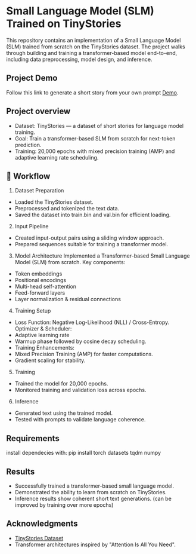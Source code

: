 # Small Language Model (SLM) Trained on TinyStories
This repository contains an implementation of a Small Language Model (SLM) trained from scratch on the TinyStories dataset.
The project walks through building and training a transformer-based model end-to-end, including data preprocessing, model design, and inference.

## Project Demo
Follow this link to generate a short story from your own prompt [Demo](https://huggingface.co/spaces/GPavanKumar/ShortStories_SLM).

## Project overview
- Dataset: TinyStories — a dataset of short stories for language model training.
- Goal: Train a transformer-based SLM from scratch for next-token prediction.
- Training: 20,000 epochs with mixed precision training (AMP) and adaptive learning rate scheduling.

## 📂 Workflow
1. Dataset Preparation
- Loaded the TinyStories dataset.
- Preprocessed and tokenized the text data.
- Saved the dataset into train.bin and val.bin for efficient loading.

2. Input Pipeline
- Created input-output pairs using a sliding window approach.
- Prepared sequences suitable for training a transformer model.

3. Model Architecture
Implemented a Transformer-based Small Language Model (SLM) from scratch.
Key components:
- Token embeddings
- Positional encodings
- Multi-head self-attention
- Feed-forward layers
- Layer normalization & residual connections

4. Training Setup
- Loss Function: Negative Log-Likelihood (NLL) / Cross-Entropy.
Optimizer & Scheduler:
- Adaptive learning rate
- Warmup phase followed by cosine decay scheduling.
- Training Enhancements:
- Mixed Precision Training (AMP) for faster computations.
- Gradient scaling for stability.

5. Training
- Trained the model for 20,000 epochs.
- Monitored training and validation loss across epochs.

6. Inference
- Generated text using the trained model.
- Tested with prompts to validate language coherence.

## Requirements
install dependecies with: pip install torch datasets tqdm numpy

## Results
- Successfully trained a transformer-based small language model.
- Demonstrated the ability to learn from scratch on TinyStories.
- Inference results show coherent short text generations. (can be improved by training over more epochs)

## Acknowledgments
- [TinyStories Dataset](https://huggingface.co/datasets/roneneldan/TinyStories?utm_source=chatgpt.com)
- Transformer architectures inspired by "Attention Is All You Need".
